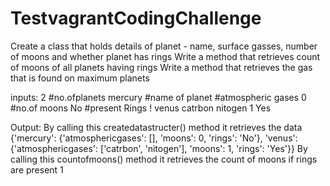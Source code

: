 # TestvagrantCodingChallenge
Create a class that holds details of planet - name, surface gasses, number of moons and whether planet has rings 
Write a method that retrieves count of moons of all planets having rings 
Write a method that retrieves the gas that is found on maximum planets

inputs:
2 #no.ofplanets
mercury #name of planet
   #atmospheric gases
0 #no.of moons
No #present Rings !
venus
catrbon nitogen
1
Yes

Output:
By calling this createdatastructer() method it retrieves the data 
{'mercury': {'atmosphericgases': [], 'moons': 0, 'rings': 'No'}, 'venus': {'atmosphericgases': ['catrbon', 'nitogen'], 'moons': 1, 'rings': 'Yes'}}
By calling  this countofmoons() method it retrieves the count of moons if rings are present
1

